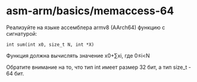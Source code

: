 # asm-arm/basics/memaccess-64

Реализуйте на языке ассемблера armv8 (AArch64) функцию с сигнатурой:
```
int sum(int x0, size_t N, int *X)
```
Функция должна вычислять значение x0+∑xi, где 0≤i<N

Обратите внимание на то, что тип int имеет размер 32 бит, а тип size_t - 64 бит.
